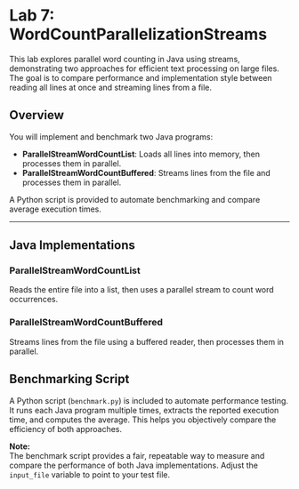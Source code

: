# Lab 7: WordCountParallelizationStreams

This lab explores parallel word counting in Java using streams, demonstrating two approaches for efficient text processing on large files. The goal is to compare performance and implementation style between reading all lines at once and streaming lines from a file.

## Overview

You will implement and benchmark two Java programs:

- **ParallelStreamWordCountList**: Loads all lines into memory, then processes them in parallel.
- **ParallelStreamWordCountBuffered**: Streams lines from the file and processes them in parallel.

A Python script is provided to automate benchmarking and compare average execution times.

---

## Java Implementations

### ParallelStreamWordCountList

Reads the entire file into a list, then uses a parallel stream to count word occurrences.

### ParallelStreamWordCountBuffered

Streams lines from the file using a buffered reader, then processes them in parallel.

## Benchmarking Script

A Python script (`benchmark.py`) is included to automate performance testing. It runs each Java program multiple times, extracts the reported execution time, and computes the average. This helps you objectively compare the efficiency of both approaches.

**Note:**  
The benchmark script provides a fair, repeatable way to measure and compare the performance of both Java implementations. Adjust the `input_file` variable to point to your test file.

